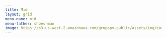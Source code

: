 ```yaml
---
title: Mid
layout: grid
menu-name: mid
menu-father: shoes-man
image: https://s3-us-west-2.amazonaws.com/grupopv-public/assets/img/catalog/thumbnails/radios/motorola/motorola.png
---
```

